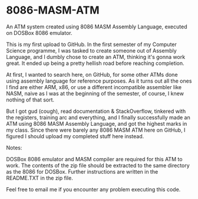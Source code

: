 # 8086-MASM-ATM
An ATM system created using 8086 MASM Assembly Language, executed on DOSBox 8086 emulator.

This is my first upload to GitHub. In the first semester of my Computer Science programme, I was tasked to create someone out of Assembly Language, and I dumbly chose to create an ATM, thinking it's gonna work great. It ended up being a pretty hellish road before reaching completion.

At first, I wanted to search here, on GitHub, for some other ATMs done using assembly language for reference purposes. As it turns out all the ones I find are either ARM, x86, or use a different incompatible assembler like NASM, naive as I was at the beginning of the semester, of course, I knew nothing of that sort.

But I got gud (cough), read documentation & StackOverflow, tinkered with the registers, training arc and everything, and I finally successfully made an ATM using 8086 MASM Assembly Language, and got the highest marks in my class. Since there were barely any 8086 MASM ATM here on GitHub, I figured I should upload my completed stuff here instead.

Notes:

DOSBox 8086 emulator and MASM compiler are required for this ATM to work.
The contents of the zip file should be extracted to the same directory as the 8086 for DOSBox.
Further instructions are written in the README.TXT in the zip file.

Feel free to email me if you encounter any problem executing this code.
